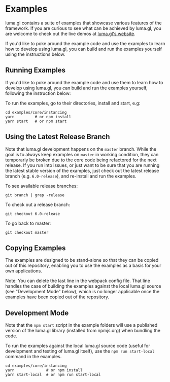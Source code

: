# Examples

luma.gl contains a suite of examples that showcase various features of the framework. If you are curious to see what can be achieved by luma.gl, you are welcome to check out the live demos at [luma.gl's website](http://uber.github.io/luma.gl/#/examples/overview).

If you'd like to poke around the example code and use the examples to learn how to develop using luma.gl, you can build and run the examples yourself using the instructions below.


## Running Examples

If you'd like to poke around the example code and use them to learn how to develop using luma.gl, you can build and run the examples yourself, following the instruction below:

To run the examples, go to their directories, install and start, e.g:

```
cd examples/core/instancing
yarn         # or npm install
yarn start   # or npm start
```

## Using the Latest Release Branch

Note that luma.gl development happens on the `master` branch. While the goal is to always keep examples on `master` in working condition, they can temporarly be broken due to the core code being refactored for the next release. If you run into issues, or just want to be sure that you are running the latest stable version of the examples, just check out the latest release branch (e.g. `6.0-release`), and re-install and run the examples.

To see available release branches:

```
git branch | grep -release
```

To check out a release branch:

```
git checkout 6.0-release
```

To go back to master:

```
git checkout master
```


## Copying Examples

The examples are designed to be stand-alone so that they can be copied out of this repository, enabling you to use the examples as a basis for your own applications.

Note: You can delete the last line in the webpack config file. That line handles the case of building the examples against the local luma.gl source (see "Development Mode" below), which is no longer applicable once the examples have been copied out of the repository.


## Development Mode

Note that the `npm start` script in the example folders will use a published version of the luma.gl library (installed from npmjs.org) when bundling the code.

To run the examples against the local luma.gl source code (useful for development and testing of luma.gl itself), use the `npm run start-local` command in the examples.

```
cd examples/core/instancing
yarn              # or npm install
yarn start-local  # or npm run start-local
```
